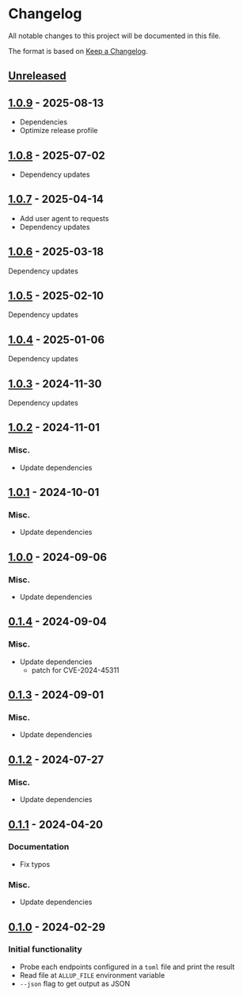 # Changelog

All notable changes to this project will be documented in this file.

The format is based on [Keep a Changelog](https://keepachangelog.com/en/1.0.0/).


## [Unreleased]


## [1.0.9] - 2025-08-13

* Dependencies
* Optimize release profile

## [1.0.8] - 2025-07-02

* Dependency updates


## [1.0.7] - 2025-04-14

* Add user agent to requests
* Dependency updates


## [1.0.6] - 2025-03-18

Dependency updates


## [1.0.5] - 2025-02-10

Dependency updates


## [1.0.4] - 2025-01-06

Dependency updates


## [1.0.3] - 2024-11-30

Dependency updates


## [1.0.2] - 2024-11-01

### Misc.

* Update dependencies


## [1.0.1] - 2024-10-01

### Misc.

* Update dependencies


## [1.0.0] - 2024-09-06

### Misc.

* Update dependencies


## [0.1.4] - 2024-09-04

### Misc.

* Update dependencies
  * patch for CVE-2024-45311


## [0.1.3] - 2024-09-01

### Misc.

* Update dependencies


## [0.1.2] - 2024-07-27

### Misc.

* Update dependencies


## [0.1.1] - 2024-04-20

### Documentation

* Fix typos

### Misc.

* Update dependencies


## [0.1.0] - 2024-02-29


### Initial functionality

* Probe each endpoints configured in a `toml` file and print the result
* Read file at `ALLUP_FILE` environment variable
* `--json` flag to get output as JSON

[Unreleased]: https://github.com/jcornaz/allup/compare/v1.0.9...HEAD
[1.0.9]: https://github.com/jcornaz/allup/compare/v1.0.8...v1.0.9
[1.0.8]: https://github.com/jcornaz/allup/compare/v1.0.7...v1.0.8
[1.0.7]: https://github.com/jcornaz/allup/compare/v1.0.6...v1.0.7
[1.0.6]: https://github.com/jcornaz/allup/compare/v1.0.5...v1.0.6
[1.0.5]: https://github.com/jcornaz/allup/compare/v1.0.4...v1.0.5
[1.0.4]: https://github.com/jcornaz/allup/compare/v1.0.3...v1.0.4
[1.0.3]: https://github.com/jcornaz/allup/compare/v1.0.2...v1.0.3
[1.0.2]: https://github.com/jcornaz/allup/compare/v1.0.1...v1.0.2
[1.0.1]: https://github.com/jcornaz/allup/compare/v1.0.0...v1.0.1
[1.0.0]: https://github.com/jcornaz/allup/compare/v0.1.4...v1.0.0
[0.1.4]: https://github.com/jcornaz/allup/compare/v0.1.3...v0.1.4
[0.1.3]: https://github.com/jcornaz/allup/compare/v0.1.2...v0.1.3
[0.1.2]: https://github.com/jcornaz/allup/compare/v0.1.1...v0.1.2
[0.1.1]: https://github.com/jcornaz/allup/compare/v0.1.0...v0.1.1
[0.1.0]: https://github.com/jcornaz/allup/compare/...v0.1.0

